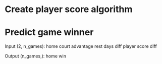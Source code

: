 # Create player score algorithm



# Predict game winner
Input (2, n_games):
home court advantage
rest days diff
player score diff

Output (n_games,): home win

